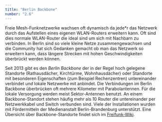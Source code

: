 ```yaml
---
title: "Berlin Backbone"
number: "2.6"
---
```


Freie Mesh-Funknetzwerke wachsen oft dynamisch da jede*r das Netzwerk durch das Aufstellen eines eigenen WLAN-Routers erweitern kann. Oft sind dies normale WLAN-Router die ideal sind um sich mit Nachbarn zu verbinden. In Berlin sind so viele kleine Netze zusammengewachsen und die Community hat sich Gedanken gemacht ob man das Netzwerk so erweitern kann, dass längere Strecken mit hohen Geschwindigkeiten überbrückt werden können.

Seit 2013 gibt es den *Berlin Backbone* der in der Regel hoch gelegene Standorte (Rathausdächer, Kirchtürme, Wohnhausdächer) oder Standorte mit besonderen Eigenschaften (zum Beispiel Rechenzentren) untereinander verbindet *und* lokale Netzwerke mit anbindet. Die Verbindungen im Berlin Backbone überbrücken oft mehrere Kilometer mit Parabolantennen. Für die lokale Versorgung werden meist Sektor-Antennen benutzt. An einem Backbone-Standort stehen häufig mehr als 10 Router die untereinander per Netzwerkkabel und Switch verbunden sind. Viele der Installationen wurden mit Fördermitteln der Medienanstalt Berlin-Brandenburg unterstützt. Eine Übersicht über Backbone-Standorte findet sich im [Freifunk-Wiki](https://wiki.freifunk.net/MABB:Backbone).
